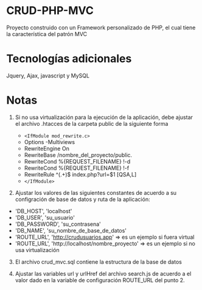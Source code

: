 # CRUD-PHP-MVC

Proyecto construido con un Framework personalizado de PHP, el cual tiene la característica  del patrón MVC

# Tecnologías adicionales
Jquery, Ajax, javascript y MySQL 

# Notas

1. Si no usa virtualización para la ejecución de la aplicación, debe ajustar el archivo .htacces de la carpeta public de la siguiente forma 

	 * `<IfModule mod_rewrite.c>`
	 * Options -Multiviews
	 * RewriteEngine On
	 * RewriteBase /nombre_del_proyecto/public.
	 * RewriteCond %{REQUEST_FILENAME} !-d
	 * RewriteCond %{REQUEST_FILENAME} !-f
	 * RewriteRule ^(.+)$ index.php?url=$1 [QSA,L]
	 * `</IfModule>` 

2. Ajustar los valores de las siguientes constantes de acuerdo a su configración de base de datos y ruta de la aplicación:

* 'DB_HOST', 'localhost'
* 'DB_USER', 'su_usuario'
* 'DB_PASSWORD', 'su_contrasena'
* 'DB_NAME', 'su_nombre_de_base_de_datos'
* 'ROUTE_URL', 'http://crudusuarios.app'  => es un ejemplo si fuera virtual 
* 'ROUTE_URL', 'http://localhost/nombre_proyecto'  => es un ejemplo si no usa virtualización

3. El archivo crud_mvc.sql contiene la estructura de la base de datos

4. Ajustar las variables url y urlHref del archivo search.js de acuerdo a el valor dado en la variable de configuración ROUTE_URL del punto 2.